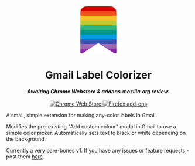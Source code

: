 <p align="center">
    <img width="128" height="128" src="https://github.com/pjpscriv/gmail-label-colorizer/blob/main/src/icons/icon_128.png?raw=true">
</p>
<h1 align="center">Gmail Label Colorizer</h1>

<p align="center" style="filter: grayscale(1)">
  <b><i>Awaiting Chrome Webstore & addons.mozilla.org review.</i></b>
  </br></br>
  <a href="#">
    <picture>
      <source srcset="https://i.imgur.com/XBIE9pk.png" media="(prefers-color-scheme: dark)">
      <img height="58" src="https://i.imgur.com/oGxig2F.png" alt="Chrome Web Store">
    </picture>
  </a>
  <a href="https://addons.mozilla.org/en-GB/firefox/addon/gmail-label-colorizer/">
    <picture style="filter: grayscale(1)">
      <source srcset="https://i.imgur.com/ZluoP7T.png" media="(prefers-color-scheme: dark)">
      <img height="58" src="https://i.imgur.com/4PobQqE.png" alt="Firefox add-ons">
    </pictue>
  </a>
  <!-- </br></brr> -->
</p>

A small, simple extension for making any-color labels in Gmail.

Modifies the pre-existing "Add custom colour" modal in Gmail to use a simple 
color picker. Automatically sets text to black or white depending on the background.

Currently a very bare-bones v1. If you have any issues or feature requests - 
post them [here](https://github.com/pjpscriv/gmail-label-colorizer/issues).
